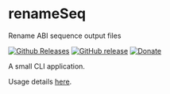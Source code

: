 # renameSeq
Rename ABI sequence output files

[![Github Releases](https://img.shields.io/github/downloads/Godrigos/renameSeq/total.svg?style=flat-square)](https://github.com/Godrigos/renameSeq/releases)
[![GitHub release](https://img.shields.io/github/release/Godrigos/renameSeq.svg?style=flat-square)](https://github.com/Godrigos/renameSeq/releases/latest)
[![Donate](https://img.shields.io/badge/Donate-PayPal-green.svg?style=flat-square)](https://www.paypal.com/cgi-bin/webscr?cmd=_donations&business=DP9T5DXR2KTKA&lc=US&currency_code=BRL&bn=PP%2dDonationsBF%3abtn_donate_SM%2egif%3aNonHosted)

A small CLI application.

Usage details [here](https://docs.google.com/presentation/d/1D9gAGGQka55xqc2kAj0bMcnn7U81OFmtRTRTD4h1qiY/edit?usp=sharing).

